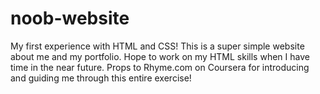 # noob-website

My first experience with HTML and CSS! This is a super simple website about me and my portfolio. Hope to work on my HTML skills when I have time in the near future. Props to Rhyme.com on Coursera for introducing and guiding me through this entire exercise!
